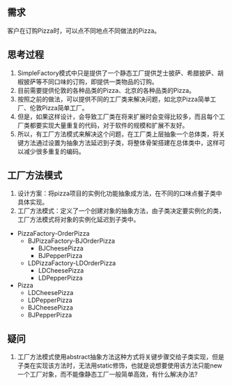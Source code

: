 ## 需求

客户在订购Pizza时，可以点不同地点不同做法的Pizza。

## 思考过程

1. SimpleFactory模式中只是提供了一个静态工厂提供芝士披萨、希腊披萨、胡椒披萨等不同口味的订购，即提供一类物品的订购。
2. 目前需要提供伦敦的各种品类的Pizza、北京的各种品类的Pizza。
3. 按照之前的做法，可以提供不同的工厂类来解决问题，如北京Pizza简单工厂、伦敦Pizza简单工厂。
4. 但是，如果这样设计，会导致工厂类在将来扩展时会变得比较多，而且每个工厂类都要实现大量重复的代码，对于软件的规模和扩展不友好。
5. 所以，有工厂方法模式来解决这个问题，在工厂类上层抽象一个总体类，将关键方法通过设置为抽象方法延迟到子类，将整体骨架搭建在总体类中，这样可以减少很多重复的编码。

## 工厂方法模式

1. 设计方案：将pizza项目的实例化功能抽象成方法，在不同的口味点餐子类中具体实现。
2. 工厂方法模式：定义了一个创建对象的抽象方法，由子类决定要实例化的类，工厂方法模式将对象的实例化延迟到子类中。

* PizzaFactory-OrderPizza
   * BJPizzaFactory-BJOrderPizza
      * BJCheesePizza
      * BJPepperPizza
   * LDPizzaFactory-LDOrderPizza
      * LDCheesePizza
      * LDPepperPizza
* Pizza
   * LDCheesePizza
   * LDPepperPizza
   * BJCheesePizza
   * BJPepperPizza

## 疑问

1. 工厂方法模式使用abstract抽象方法这种方式将关键步骤交给子类实现，但是子类在实现该方法时，无法用static修饰，也就是说想要使用该方法只能new一个工厂对象，而不能像静态工厂一般简单高效，有什么解决办法?